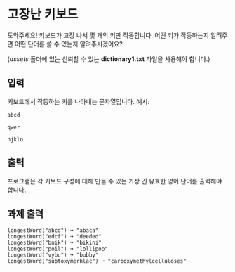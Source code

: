 # 고장난 키보드

도와주세요! 키보드가 고장 나서 몇 개의 키만 작동합니다. 어떤 키가 작동하는지 알려주면 어떤 단어를 쓸 수 있는지 알려주시겠어요?

(_assets_ 폴더에 있는 신뢰할 수 있는 **dictionary1.txt** 파일을 사용해야 합니다.)

## 입력

키보드에서 작동하는 키를 나타내는 문자열입니다. 예시:

```text
abcd
```

```text
qwer
```

```text
hjklo
```

## 출력

프로그램은 각 키보드 구성에 대해 만들 수 있는 가장 긴 유효한 영어 단어를 출력해야 합니다.

## 과제 출력

```text
longestWord("abcd") ➞ "abaca"
longestWord("edcf") ➞ "deeded"
longestWord("bnik") ➞ "bikini"
longestWord("poil") ➞ "lollipop"
longestWord("vybu") ➞ "bubby"
longestWord("subtoxymerhlac") ➞ "carboxymethylcelluloses"
```
